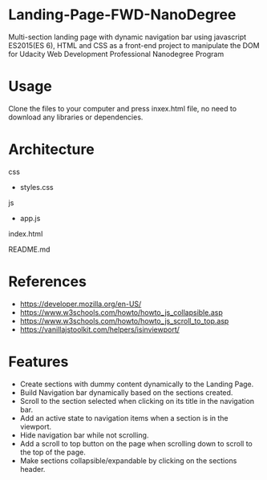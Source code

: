 # Landing-Page-FWD-NanoDegree

Multi-section landing page with dynamic navigation bar using javascript ES2015(ES 6), HTML and CSS as a front-end project to manipulate the DOM for Udacity Web Development Professional Nanodegree Program

# Usage

Clone the files to your computer and press inxex.html file, no need to download any libraries or dependencies.

# Architecture

css
- styles.css

js
- app.js

index.html

README.md
 
# References

* https://developer.mozilla.org/en-US/
* https://www.w3schools.com/howto/howto_js_collapsible.asp
* https://www.w3schools.com/howto/howto_js_scroll_to_top.asp
* https://vanillajstoolkit.com/helpers/isinviewport/

# Features

* Create sections with dummy content dynamically to the Landing Page.
* Build Navigation bar dynamically based on the sections created.
* Scroll to the section selected when clicking on its title in the navigation bar.
* Add an active state to navigation items when a section is in the viewport.
* Hide navigation bar while not scrolling.
* Add a scroll to top button on the page when scrolling down to scroll to the top of the page.
* Make sections collapsible/expandable by clicking on the sections header.
